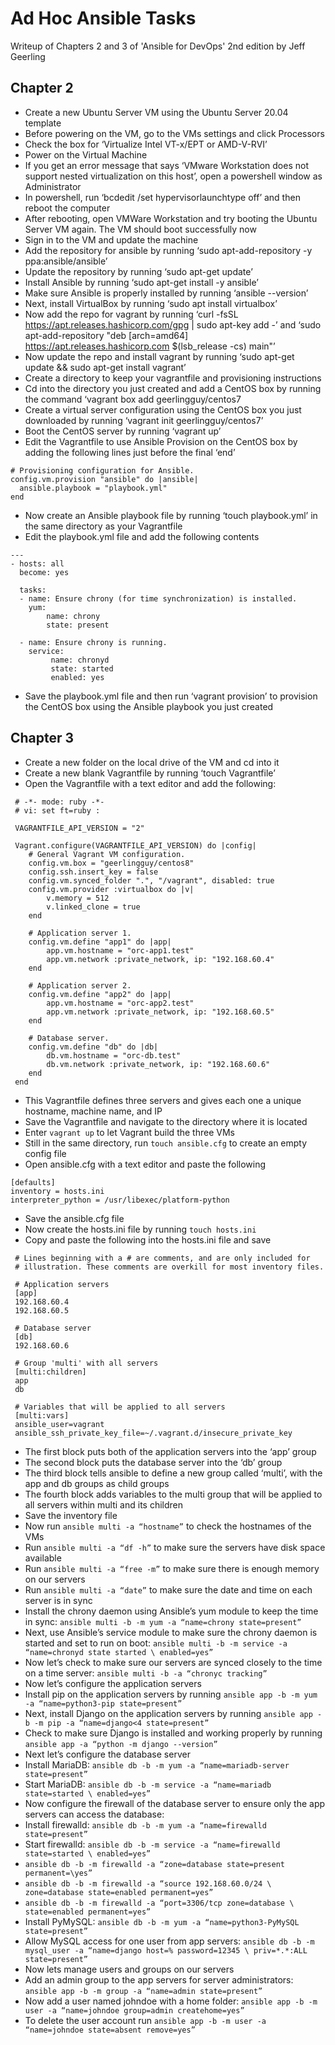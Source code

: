 # Ad Hoc Ansible Tasks
Writeup of Chapters 2 and 3 of 'Ansible for DevOps' 2nd edition by Jeff Geerling

## Chapter 2

- Create a new Ubuntu Server VM using the Ubuntu Server 20.04 template
- Before powering on the VM, go to the VMs settings and click Processors
- Check the box for ‘Virtualize Intel VT-x/EPT or AMD-V-RVI’
- Power on the Virtual Machine
- If you get an error message that says ‘VMware Workstation does not support nested virtualization on this host’, open a powershell window as Administrator
- In powershell, run ‘bcdedit /set hypervisorlaunchtype off’ and then reboot the computer
- After rebooting, open VMWare Workstation and try booting the Ubuntu Server VM again. The VM should boot successfully now
- Sign in to the VM and update the machine
- Add the repository for ansible by running ‘sudo apt-add-repository -y ppa:ansible/ansible’
- Update the repository by running ‘sudo apt-get update’
- Install Ansible by running ‘sudo apt-get install -y ansible’
- Make sure Ansible is properly installed by running ‘ansible --version’
- Next, install VirtualBox by running ‘sudo apt install virtualbox’
- Now add the repo for vagrant by running ‘curl -fsSL https://apt.releases.hashicorp.com/gpg | sudo apt-key add -’ and ‘sudo apt-add-repository "deb [arch=amd64] https://apt.releases.hashicorp.com $(lsb_release -cs) main"’
- Now update the repo and install vagrant by running ‘sudo apt-get update && sudo apt-get install vagrant’
- Create a directory to keep your vagrantfile and provisioning instructions
- Cd into the directory you just created and add a CentOS box by running the command ‘vagrant box add geerlingguy/centos7
- Create a virtual server configuration using the CentOS box you just downloaded by running ‘vagrant init geerlingguy/centos7’
- Boot the  CentOS server by running ‘vagrant up’
- Edit the Vagrantfile to use Ansible Provision on the CentOS box by adding the following lines just before the final ‘end’

```
# Provisioning configuration for Ansible.
config.vm.provision "ansible" do |ansible|
  ansible.playbook = "playbook.yml"
end
```

- Now create an Ansible playbook file by running ‘touch playbook.yml’ in the same directory as your Vagrantfile
- Edit the playbook.yml file and add the following contents

```
--- 
- hosts: all 
  become: yes 

  tasks: 
  - name: Ensure chrony (for time synchronization) is installed. 
    yum: 
        name: chrony 
        state: present 
 
  - name: Ensure chrony is running. 
    service: 
         name: chronyd 
         state: started 
         enabled: yes 
```

- Save the playbook.yml file and then run ‘vagrant provision’ to provision the CentOS box using the Ansible playbook you just created

## Chapter 3
- Create a new folder on the local drive of the VM and cd into it
- Create a new blank Vagrantfile by running ‘touch Vagrantfile’
- Open the Vagrantfile with a text editor and add the following:

```
 # -*- mode: ruby -*-
 # vi: set ft=ruby :

 VAGRANTFILE_API_VERSION = "2"

 Vagrant.configure(VAGRANTFILE_API_VERSION) do |config|
 	# General Vagrant VM configuration.
 	config.vm.box = "geerlingguy/centos8"
 	config.ssh.insert_key = false
 	config.vm.synced_folder ".", "/vagrant", disabled: true
 	config.vm.provider :virtualbox do |v|
 		v.memory = 512
 		v.linked_clone = true
	end

 	# Application server 1.
 	config.vm.define "app1" do |app|
 		app.vm.hostname = "orc-app1.test"
 		app.vm.network :private_network, ip: "192.168.60.4"
 	end

 	# Application server 2.
 	config.vm.define "app2" do |app|
 		app.vm.hostname = "orc-app2.test"
 		app.vm.network :private_network, ip: "192.168.60.5"
 	end

 	# Database server.
 	config.vm.define "db" do |db|
 		db.vm.hostname = "orc-db.test"
 		db.vm.network :private_network, ip: "192.168.60.6"
 	end
 end
```

- This Vagrantfile defines three servers and gives each one a unique hostname, machine name, and IP
- Save the Vagrantfile and navigate to the directory where it is located
- Enter `vagrant up` to let Vagrant build the three VMs 
- Still in the same directory, run `touch ansible.cfg` to create an empty config file
- Open ansible.cfg with a text editor and paste the following

```
[defaults]
inventory = hosts.ini
interpreter_python = /usr/libexec/platform-python
```

- Save the ansible.cfg file
- Now create the hosts.ini file by running `touch hosts.ini`
- Copy and paste the following into the hosts.ini file and save
```
 # Lines beginning with a # are comments, and are only included for
 # illustration. These comments are overkill for most inventory files.

 # Application servers
 [app]
 192.168.60.4
 192.168.60.5

 # Database server
 [db]
 192.168.60.6

 # Group 'multi' with all servers
 [multi:children]
 app
 db

 # Variables that will be applied to all servers
 [multi:vars]
 ansible_user=vagrant
 ansible_ssh_private_key_file=~/.vagrant.d/insecure_private_key
```

- The first block puts both of the application servers into the ‘app’ group
- The second block puts the database server into the ‘db’ group
- The third block tells ansible to define a new group called ‘multi’, with the app and db groups as child groups
- The fourth block adds variables to the multi group that will be applied to all servers within multi and its children
- Save the inventory file
- Now run `ansible multi -a “hostname”` to check the hostnames of the VMs
- Run `ansible multi -a “df -h”` to make sure the servers have disk space available
- Run `ansible multi -a “free -m”` to make sure there is enough memory on our servers
- Run `ansible multi -a “date”` to make sure the date and time on each server is in sync
- Install the chrony daemon using Ansible’s yum module to keep the time in sync: `ansible multi -b -m yum -a “name=chrony state=present”`
- Next, use Ansible’s service module to make sure the chrony daemon is started and set to run on boot: `ansible multi -b -m service -a “name=chronyd state started \ enabled=yes”`
- Now let’s check to make sure our servers are synced closely to the time on a time server: `ansible multi -b -a “chronyc tracking”`
- Now let’s configure the application servers
- Install pip on the application servers by running `ansible app -b -m yum -a “name=python3-pip state=present”`
- Next, install Django on the application servers by running `ansible app -b -m pip -a “name=django<4 state=present”`
- Check to make sure Django is installed and working properly by running `ansible app -a “python -m django --version”`
- Next let’s configure the database server
- Install MariaDB: `ansible db -b -m yum -a “name=mariadb-server state=present”`
- Start MariaDB: `ansible db -b -m service -a “name=mariadb state=started \ enabled=yes”`
- Now configure the firewall of the database server to ensure only the app servers can access the database:
- Install firewalld: `ansible db -b -m yum -a “name=firewalld state=present”`
- Start firewalld: `ansible db -b -m service -a “name=firewalld state=started \ enabled=yes”`
- `ansible db -b -m firewalld -a “zone=database state=present permanent=\yes”`
- `ansible db -b -m firewalld -a “source 192.168.60.0/24 \ zone=database state=enabled permanent=yes”`
- `ansible db -b -m firewalld -a “port=3306/tcp zone=database \ state=enabled permanent=yes”`
- Install PyMySQL: `ansible db -b -m yum -a “name=python3-PyMySQL state=present”`
- Allow MySQL access for one user from app servers: `ansible db -b -m mysql_user -a “name=django host=% password=12345 \ priv=*.*:ALL state=present”`
- Now lets manage users and groups on our servers
- Add an admin group to the app servers for server administrators: `ansible app -b -m group -a “name=admin state=present”`
- Now add a user named johndoe with a home folder: `ansible app -b -m user -a “name=johndoe group=admin createhome=yes”`
- To delete the user account run `ansible app -b -m user -a “name=johndoe state=absent remove=yes”`
